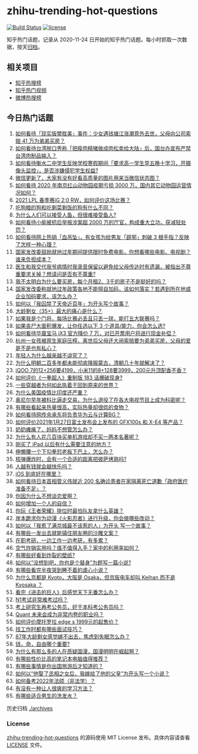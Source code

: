 # zhihu-trending-hot-questions

[![Build Status](https://github.com/justjavac/zhihu-trending-hot-questions/workflows/ci/badge.svg?branch=master)](https://github.com/justjavac/zhihu-trending-hot-questions/actions)
[![license](https://img.shields.io/github/license/justjavac/zhihu-trending-hot-questions)](https://github.com/justjavac/zhihu-trending-hot-questions/blob/master/LICENSE)

知乎热门话题，记录从 2020-11-24 日开始的知乎热门话题。每小时抓取一次数据，按天[归档](./archives)。

## 相关项目

- [知乎热搜榜](https://github.com/justjavac/zhihu-trending-top-search)
- [知乎热门视频](https://github.com/justjavac/zhihu-trending-hot-video)
- [微博热搜榜](https://github.com/justjavac/weibo-trending-hot-search)

## 今日热门话题

<!-- BEGIN -->
<!-- 最后更新时间 Thu Jan 28 2021 04:01:28 GMT+0800 (CST) -->
1. [如何看待「现实版樊胜美」事件：少女遇钱塘江涨潮意外去世，父母向公司索赔 41 万为弟弟买房？](https://www.zhihu.com/question/441074363)
1. [如何看待台湾脱口秀称「把瘦肉精猪做成肉松卖给大陆」后，国台办宣布严禁台湾肉制品输入？](https://www.zhihu.com/question/441439053)
1. [如何看待衡水二中学生反映学校寒假期间「要求高一学生早五晚十学习，开摄像头监控」，是否涉嫌侵犯学生权益?](https://www.zhihu.com/question/441266434)
1. [微信更新了，大家有没有好看高质量的图片用来当微信状态图？](https://www.zhihu.com/question/440754046)
1. [如何看待 2020 年南京红山动物园疫期亏损 3000 万，国内其它动物园运营情况如何？](https://www.zhihu.com/question/441364038)
1. [2021 LPL 春季赛iG 2:0 RW，如何评价这场比赛？](https://www.zhihu.com/question/441500870)
1. [吃狗粮的狗和吃剩菜剩饭的狗有什么不同？](https://www.zhihu.com/question/424634698)
1. [为什么人们可以接受人鱼，但很难接受鱼人?](https://www.zhihu.com/question/441042938)
1. [如何看待小偷被抓后举报涉案超 2000 万的厅官，构成重大立功，获减轻处罚？](https://www.zhihu.com/question/441248322)
1. [如何看待网上热销「血吊坠」，有女孩为给男友「辟邪」刺破 3 根手指？反映了怎样一种心理？](https://www.zhihu.com/question/441309856)
1. [国家发改委鼓励就地过年期间提供限时免费电影，你想看哪些电影、电视剧？谁来负担成本？](https://www.zhihu.com/question/441430187)
1. [医生和我交代我爷病情时我录音保留以避免给父母传达时有遗漏，被指出不尊重要求关掉？想请问是否有不尊重?](https://www.zhihu.com/question/440627655)
1. [我不太明白为什么要买房，每个月租2、3千的房子不是挺好的吗？](https://www.zhihu.com/question/437461534)
1. [国家发改委称就地过年政策各地不能擅自加码，该如何落实？若遇到所在地或企业加码要求，该怎么办？](https://www.zhihu.com/question/441407361)
1. [如何以「我囚禁了天帝近百年」为开头写个故事？](https://www.zhihu.com/question/436573312)
1. [大龄剩女（35+）最大的痛心是什么？](https://www.zhihu.com/question/440901341)
1. [如果我是个门将，每场比赛必丢且只丢一球，能打五大联赛吗？](https://www.zhihu.com/question/440028419)
1. [如果丧尸大面积爆发，让你任选以下 3 个道具/能力，你会怎么选?](https://www.zhihu.com/question/439058473)
1. [如何看待华晨宝马 iX3 官方降价 7 万，对已开票用户将进行现金补偿？](https://www.zhihu.com/question/441500412)
1. [杭州一女孩被原生家庭压榨，离世后父母还大闹索赔要为弟弟买房，父母的爱是不是也有私心？](https://www.zhihu.com/question/358167613)
1. [年轻人为什么越来越不讲究了？](https://www.zhihu.com/question/441215437)
1. [为什么明朝二百多年都未能彻底降服蒙古，清朝几十年就解决了？](https://www.zhihu.com/question/38222268)
1. [iQOO 7的12+256要4199，小米11的8+128要3999，200元升顶配香不香？](https://www.zhihu.com/question/439135560)
1. [如何评价《一拳超人》重制版 183 话爆破现身?](https://www.zhihu.com/question/441212547)
1. [一些穿越者为何如此执着于回到原来的世界？](https://www.zhihu.com/question/342470067)
1. [为什么美国疫情比印度还严重？](https://www.zhihu.com/question/440510534)
1. [奥尼尔早年被科比逼走交易，为什么退役了在各大电视节目上成为科密呢？](https://www.zhihu.com/question/441041351)
1. [有哪些看起来热量很高，实际热量却很低的食物？](https://www.zhihu.com/question/359675190)
1. [如何看待网传余承东将负责华为云与计算BG？](https://www.zhihu.com/question/441429017)
1. [如何评价2021年1月27日富士发布会上发布的 GFX100s 和 X-E4 等产品？](https://www.zhihu.com/question/441389448)
1. [奶奶瘫痪了，妈妈不想管怎么办？](https://www.zhihu.com/question/385391030)
1. [为什么有人花几百块买单机游戏却不买一两本名著呢？](https://www.zhihu.com/question/441017496)
1. [刚买了 iPad 以后有什么需要注意的地方？](https://www.zhihu.com/question/373784504)
1. [伸懒腰一个下勾拳怼老板下巴上，怎么办？](https://www.zhihu.com/question/437933027)
1. [核弹爆炸时，会有一个合适的距离把披萨烤熟吗?](https://www.zhihu.com/question/440611335)
1. [人越有钱就会越快乐吗？](https://www.zhihu.com/question/383282003)
1. [iOS 到底好在哪里？](https://www.zhihu.com/question/441291558)
1. [如何看待日本首相菅义伟就近 200 名确诊患者在家隔离死亡道歉「政府医疗准备不足」？](https://www.zhihu.com/question/441424546)
1. [你因为什么不想谈恋爱啊？](https://www.zhihu.com/question/440291316)
1. [如何增加一个人的自信？](https://www.zhihu.com/question/19553905)
1. [你玩《王者荣耀》排位时最怕队友拿什么英雄？](https://www.zhihu.com/question/440845787)
1. [岸本跪求你为动漫《火影忍者》进行升级，你会做哪些改动？](https://www.zhihu.com/question/440430224)
1. [如何以「我惹了满京城最不该惹的人」为开头 写一个故事？](https://www.zhihu.com/question/436381988)
1. [有哪些一发出去就能镇住朋友圈的沙雕文案？](https://www.zhihu.com/question/441111291)
1. [在职考研，一边工作一边考研，有多累？](https://www.zhihu.com/question/329092637)
1. [空气炸锅实用吗？值不值得入手？家中的利用率如何？](https://www.zhihu.com/question/60108615)
1. [有哪些好看到炸裂的壁纸?](https://www.zhihu.com/question/425110846)
1. [如何以“没想到吧，你也是个替身”为题写一篇小说?](https://www.zhihu.com/question/438918686)
1. [有哪些看完半夜哭到睡不着的虐心小说？](https://www.zhihu.com/question/440275191)
1. [为什么京都是 Kyoto，大阪是 Osaka，但京阪电车却叫 Keihan 而不是 Kyosaka ？](https://www.zhihu.com/question/440092859)
1. [看完《进击的巨人》后感觉天下无番怎么办？](https://www.zhihu.com/question/440877082)
1. [N1考试非常难考过吗？](https://www.zhihu.com/question/25217211)
1. [考上研究生再考公务员，好于本科考公务员吗？](https://www.zhihu.com/question/431566073)
1. [Quant 未来会成为非常内卷的职业吗？](https://www.zhihu.com/question/399459312)
1. [如何评价摩托罗拉 edge s 1999元的起售价？](https://www.zhihu.com/question/441332592)
1. [找工作时都有哪些面试技巧？](https://www.zhihu.com/question/306398832)
1. [87年大龄剩女感觉嫁不出去，焦虑到失眠怎么办？](https://www.zhihu.com/question/434712309)
1. [钱，命，自由哪个重要?](https://www.zhihu.com/question/439123003)
1. [为什么有那么多的人在质疑国漫，国漫明明在崛起啊？](https://www.zhihu.com/question/347726830)
1. [有哪些性价比高的笔记本电脑值得推荐？](https://www.zhihu.com/question/322974536)
1. [有哪些事情是你出国旅游后才知道的？](https://www.zhihu.com/question/441141702)
1. [如何以“他娶了丞相之女后，我嫁给了他的父皇”为开头写一个小说？](https://www.zhihu.com/question/434689945)
1. [如何备考2022年法硕（非法学）？](https://www.zhihu.com/question/398179108)
1. [有没有一种让人很爽的学习方法？](https://www.zhihu.com/question/58772932)
1. [有哪些适合男生的洗发水？](https://www.zhihu.com/question/298725045)
<!-- END -->

历史归档 [./archives](./archives)

### License

[zhihu-trending-hot-questions](https://github.com/justjavac/zhihu-trending-hot-questions) 的源码使用 MIT License 发布。具体内容请查看 [LICENSE](./LICENSE) 文件。
